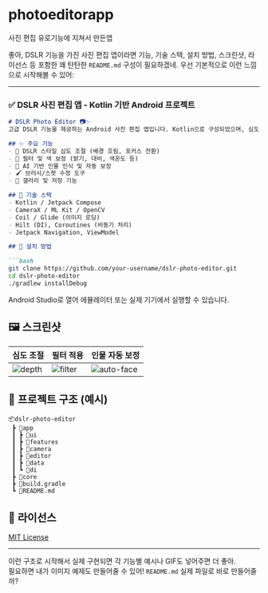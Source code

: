 # photoeditorapp
사진 편집 유로기능에 지쳐서 만든앱

좋아, DSLR 기능을 가진 사진 편집 앱이라면 기능, 기술 스택, 설치 방법, 스크린샷, 라이선스 등 포함한 꽤 탄탄한 `README.md` 구성이 필요하겠네. 우선 기본적으로 이런 느낌으로 시작해볼 수 있어:

---

### ✅ DSLR 사진 편집 앱 - Kotlin 기반 Android 프로젝트

```markdown
# DSLR Photo Editor 📷✨  
고급 DSLR 기능을 제공하는 Android 사진 편집 앱입니다. Kotlin으로 구성되었으며, 심도 효과, 색보정, 후보정 필터, 자동 인물 인식 등 DSLR급 편집 기능을 제공합니다.

## ✨ 주요 기능
- 📸 DSLR 스타일 심도 조절 (배경 흐림, 포커스 전환)
- 🎨 필터 및 색 보정 (밝기, 대비, 색온도 등)
- 🤖 AI 기반 인물 인식 및 자동 보정
- 🖌️ 브러시/스팟 수정 도구
- 📂 갤러리 및 저장 기능

## 🔧 기술 스택
- Kotlin / Jetpack Compose
- CameraX / ML Kit / OpenCV
- Coil / Glide (이미지 로딩)
- Hilt (DI), Coroutines (비동기 처리)
- Jetpack Navigation, ViewModel

## 📲 설치 방법

```bash
git clone https://github.com/your-username/dslr-photo-editor.git
cd dslr-photo-editor
./gradlew installDebug
```

Android Studio로 열어 에뮬레이터 또는 실제 기기에서 실행할 수 있습니다.

## 🖼️ 스크린샷  
| 심도 조절 | 필터 적용 | 인물 자동 보정 |
|-----------|-------------|----------------|
| ![depth](screenshots/depth.jpg) | ![filter](screenshots/filter.jpg) | ![auto-face](screenshots/auto_face.jpg) |

## 📁 프로젝트 구조 (예시)
```
📦dslr-photo-editor
 ┣ 📂app
 ┃ ┣ 📂ui
 ┃ ┣ 📂features
 ┃ ┣ 📂camera
 ┃ ┣ 📂editor
 ┃ ┣ 📂data
 ┃ ┗ 📂di
 ┣ 📂core
 ┣ 📄build.gradle
 ┗ 📄README.md
```

## 📄 라이선스  
[MIT License](LICENSE)

---

이런 구조로 시작해서 실제 구현되면 각 기능별 예시나 GIF도 넣어주면 더 좋아.  
필요하면 내가 이미지 예제도 만들어줄 수 있어! `README.md` 실제 파일로 바로 만들어줄까?
